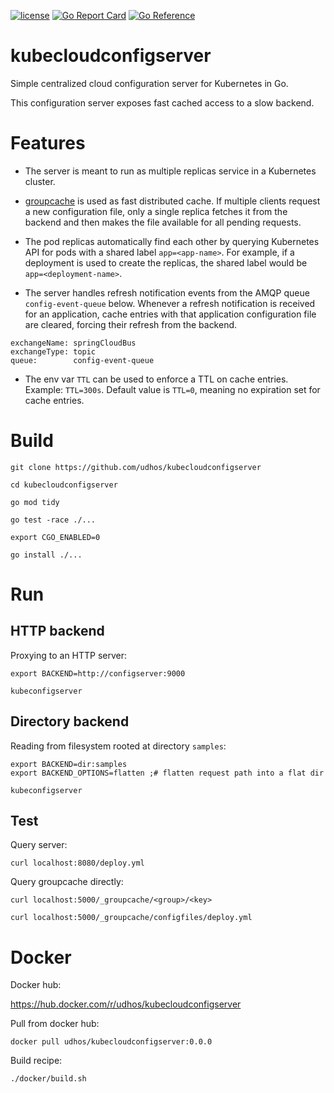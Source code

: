 [![license](http://img.shields.io/badge/license-MIT-blue.svg)](https://github.com/udhos/kubecloudconfigserver/blob/main/LICENSE)
[![Go Report Card](https://goreportcard.com/badge/github.com/udhos/kubecloudconfigserver)](https://goreportcard.com/report/github.com/udhos/kubecloudconfigserver)
[![Go Reference](https://pkg.go.dev/badge/github.com/udhos/kubecloudconfigserver.svg)](https://pkg.go.dev/github.com/udhos/kubecloudconfigserver)

# kubecloudconfigserver

Simple centralized cloud configuration server for Kubernetes in Go.

This configuration server exposes fast cached access to a slow backend.

# Features

- The server is meant to run as multiple replicas service in a Kubernetes cluster.

- [groupcache](https://github.com/golang/groupcache) is used as fast distributed cache. If multiple clients request a new configuration file, only a single replica fetches it from the backend and then makes the file available for all pending requests.

- The pod replicas automatically find each other by querying Kubernetes API for pods with a shared label `app=<app-name>`. For example, if a deployment is used to create the replicas, the shared label would be `app=<deployment-name>`.

- The server handles refresh notification events from the AMQP queue `config-event-queue` below. Whenever a refresh notification is received for an application, cache entries with that application configuration file are cleared, forcing their refresh from the backend.

```
exchangeName: springCloudBus
exchangeType: topic
queue:        config-event-queue
```

- The env var `TTL` can be used to enforce a TTL on cache entries. Example: `TTL=300s`. Default value is `TTL=0`, meaning no expiration set for cache entries.

# Build

```
git clone https://github.com/udhos/kubecloudconfigserver

cd kubecloudconfigserver

go mod tidy

go test -race ./...

export CGO_ENABLED=0

go install ./...
```

# Run

## HTTP backend

Proxying to an HTTP server:

```
export BACKEND=http://configserver:9000

kubeconfigserver
```

## Directory backend

Reading from filesystem rooted at directory `samples`:

```
export BACKEND=dir:samples
export BACKEND_OPTIONS=flatten ;# flatten request path into a flat dir

kubeconfigserver
```

## Test

Query server:

```
curl localhost:8080/deploy.yml
```

Query groupcache directly:

```
curl localhost:5000/_groupcache/<group>/<key>

curl localhost:5000/_groupcache/configfiles/deploy.yml
```

# Docker

Docker hub:

https://hub.docker.com/r/udhos/kubecloudconfigserver

Pull from docker hub:

```
docker pull udhos/kubecloudconfigserver:0.0.0
```

Build recipe:

```
./docker/build.sh
```
